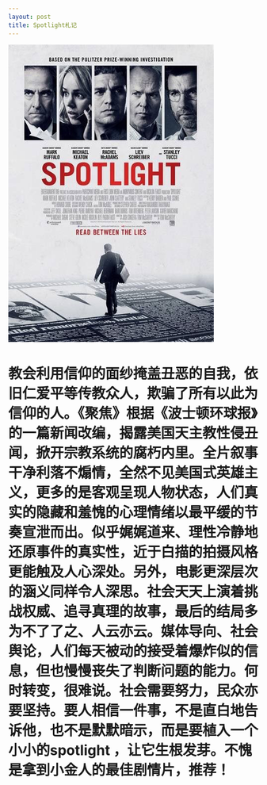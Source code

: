 ```yaml
---
layout: post
title: Spotlight札记
---
```


![xxx](/img/spotlight.jpg)

# 教会利用信仰的面纱掩盖丑恶的自我，依旧仁爱平等传教众人，欺骗了所有以此为信仰的人。《聚焦》根据《波士顿环球报》的一篇新闻改编，揭露美国天主教性侵丑闻，掀开宗教系统的腐朽内里。全片叙事干净利落不煽情，全然不见美国式英雄主义，更多的是客观呈现人物状态，人们真实的隐藏和羞愧的心理情绪以最平缓的节奏宣泄而出。似乎娓娓道来、理性冷静地还原事件的真实性，近于白描的拍摄风格更能触及人心深处。另外，电影更深层次的涵义同样令人深思。社会天天上演着挑战权威、追寻真理的故事，最后的结局多为不了了之、人云亦云。媒体导向、社会舆论，人们每天被动的接受着爆炸似的信息，但也慢慢丧失了判断问题的能力。何时转变，很难说。社会需要努力，民众亦要坚持。要人相信一件事，不是直白地告诉他，也不是默默暗示，而是要植入一个小小的spotlight ，让它生根发芽。不愧是拿到小金人的最佳剧情片，推荐！